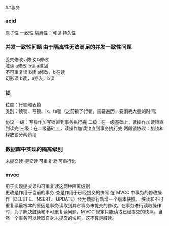 ##事务  
### acid
原子性
一致性
隔离性：可见
持久性    
  
### 并发一致性问题 由于隔离性无法满足的并发一致性问题     
丢失修改  a修改  b修改     
脏读     a修改  b读 a撤回    
不可重复读   b读 a修改，b在读   
幻影读     b读，a插入，b读    

### 锁      
粒度：行锁和表锁   
类别：读锁、写锁、ix、is锁（之前锁了行锁，需要遍历，要消耗大量的时间）    

协议
一级：写操作加写锁直到事务执行完
二级：在一级基础上，读操作加读锁直到读完
三级：在二级基础上，读操作加读锁直到事务执行完
两段锁协议：加锁和释放锁分两阶段


### 数据库中实现的隔离级别
未提交读
提交读
可重复读
可串行化

### mvcc
用于实现提交读和可重复读这两种隔离级别  
更改是作用于当前的事务
查是作用于已经提交的快照
在 MVCC 中事务的修改操作（DELETE、INSERT、UPDATE）会为数据行新增一个版本快照。
脏读和不可重复读最根本的原因是事务读取到其它事务未提交的修改。在事务进行读取操作时，为了解决脏读和不可重复读问题，MVCC 规定只能读取已经提交的快照。当然一个事务可以读取自身未提交的快照，这不算是脏读。


